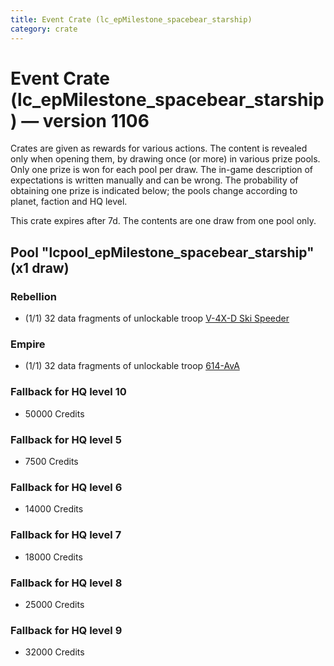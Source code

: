 ```yaml
---
title: Event Crate (lc_epMilestone_spacebear_starship)
category: crate
---
```


# Event Crate (lc_epMilestone_spacebear_starship) — version 1106

Crates are given as rewards for various actions. The content is revealed only when opening them, by drawing once (or more) in various prize pools. Only one prize is won for each pool per draw. The in-game description of expectations is written manually and can be wrong. The probability of obtaining one prize is indicated below; the pools change according to planet, faction and HQ level.

This crate expires after 7d. The contents are one draw from one pool only.

## Pool "lcpool_epMilestone_spacebear_starship" (x1 draw)

### Rebellion

  * (1/1) 32 data fragments of unlockable troop [V-4X-D Ski Speeder](PolarShip)

### Empire

  * (1/1) 32 data fragments of unlockable troop [614-AvA](614AVA)

### Fallback for HQ level 10

  * 50000 Credits

### Fallback for HQ level 5

  * 7500 Credits

### Fallback for HQ level 6

  * 14000 Credits

### Fallback for HQ level 7

  * 18000 Credits

### Fallback for HQ level 8

  * 25000 Credits

### Fallback for HQ level 9

  * 32000 Credits